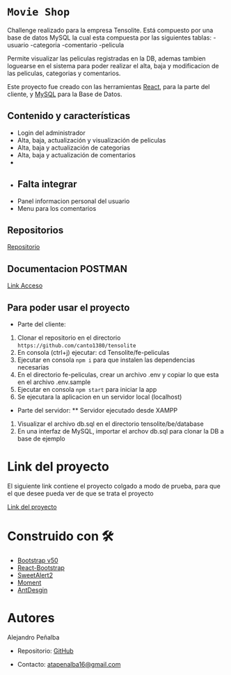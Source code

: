 # `Movie Shop`

Challenge realizado para la empresa Tensolite.
Está compuesto por una base de datos MySQL la cual esta compuesta por las siguientes tablas:
-usuario
-categoria
-comentario
-pelicula

Permite visualizar las peliculas registradas en la DB, ademas tambien loguearse en el sistema para poder realizar el alta, baja y modificacion de las peliculas, categorias y comentarios.

Este proyecto fue creado con las herramientas [React](https://es.reactjs.org/), para la parte del cliente, y [MySQL](https://www.mysql.com/) para la Base de Datos.

## Contenido y características

- Login del administrador
- Alta, baja, actualización y visualización de peliculas
- Alta, baja y actualización de categorias
- Alta, baja y actualización de comentarios
-
- ## Falta integrar
- Panel informacion personal del usuario
- Menu para los comentarios

## Repositorios

[Repositorio](https://github.com/canto1380/tensolite)

## Documentacion POSTMAN

[Link Acceso](https://team-cofaral.postman.co/workspace/ae6a0de7-7c6e-4989-8bad-9bdacfe9f4b5/collection/12587295-9b841a8f-b836-4709-9fdd-cbd603fc39aa?action=share&creator=12587295)

## Para poder usar el proyecto

- Parte del cliente:

1. Clonar el repositorio en el directorio `https://github.com/canto1380/tensolite`
2. En consola (ctrl+j) ejecutar: cd Tensolite/fe-peliculas
3. Ejecutar en consola `npm i` para que instalen las dependencias necesarias
4. En el directorio fe-peliculas, crear un archivo .env y copiar lo que esta en el archivo .env.sample 
5. Ejecutar en consola `npm start` para iniciar la app
6. Se ejecutara la aplicacion en un servidor local (localhost)

- Parte del servidor:
** Servidor ejecutado desde XAMPP
1. Visualizar el archivo db.sql en el directorio tensolite/be/database
2. En una interfaz de MySQL, importar el archov db.sql para clonar la DB a base de ejemplo

# Link del proyecto

El siguiente link contiene el proyecto colgado a modo de prueba, para que el que desee pueda ver de que se trata el proyecto

[Link del proyecto](https://therollingpostnews.netlify.app/)

# Construido con 🛠

- [Bootstrap v50](https://getbootstrap.com/docs/5.0/getting-started/introduction/)
- [React-Bootstrap](https://react-bootstrap.netlify.app/)
- [SweetAlert2](https://sweetalert2.github.io/)
- [Moment](https://momentjs.com/)
- [AntDesgin](https://ant.design/)

# Autores

Alejandro Peñalba

- Repositorio: [GitHub](https://github.com/canto1380)

- Contacto: atapenalba16@gmail.com

